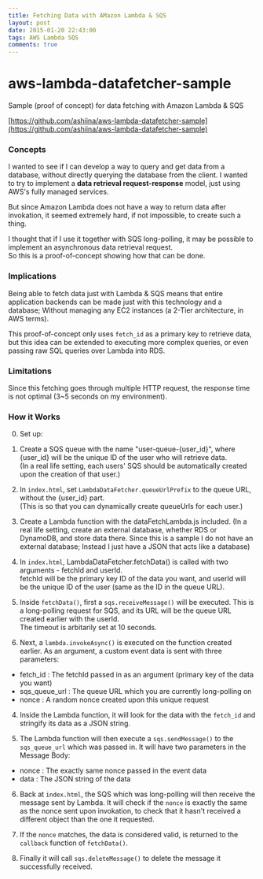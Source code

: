 ```yaml
---
title: Fetching Data with AMazon Lambda & SQS
layout: post
date: 2015-01-20 22:43:00
tags: AWS Lambda SQS
comments: true
---
```



# aws-lambda-datafetcher-sample
Sample (proof of concept) for data fetching with Amazon Lambda &amp; SQS

[https://github.com/ashiina/aws-lambda-datafetcher-sample](https://github.com/ashiina/aws-lambda-datafetcher-sample)


### Concepts
I wanted to see if I can develop a way to query and get data from a database, without directly querying the database from the client. I wanted to try to implement a **data retrieval request-response** model, just using AWS's fully managed services.

But since Amazon Lambda does not have a way to return data after invokation, it seemed extremely hard, if not impossible, to create such a thing.  

I thought that if I use it together with SQS long-polling, it may be possible to implement an asynchronous data retrieval request.  
So this is a proof-of-concept showing how that can be done. 

### Implications
Being able to fetch data just with Lambda & SQS means that entire application backends can be made just with this technology and a database; Without managing any EC2 instances (a 2-Tier architecture, in AWS terms).  

This proof-of-concept only uses `fetch_id` as a primary key to retrieve data, but this idea can be extended to executing more complex queries, or even passing raw SQL queries over Lambda into RDS.  


### Limitations
Since this fetching goes through multiple HTTP request, the response time is not optimal (3~5 seconds on my environment). 


### How it Works
0. Set up:
  1. Create a SQS queue with the name "user-queue-{user_id}", where {user_id} will be the unique ID of the user who will retrieve data.  
    (In a real life setting, each users' SQS should be automatically created upon the creation of that user.)
  2. In `index.html`, set `LambdaDataFetcher.queueUrlPrefix` to the queue URL, without the {user_id} part.  
    (This is so that you can dynamically create queueUrls for each user.)
  3. Create a Lambda function with the dataFetchLambda.js included.
    (In a real life setting, create an external database, whether RDS or DynamoDB, and store data there. Since this is a sample I do not have an external database; Instead I just have a JSON that acts like a database)

1. In `index.html`, LambdaDataFetcher.fetchData() is called with two arguments - fetchId and userId.  
  fetchId will be the primary key ID of the data you want, and userId will be the unique ID of the user (same as the ID in the queue URL).

2. Inside `fetchData()`, first a `sqs.receiveMessage()` will be executed. This is a long-polling request for SQS, and its URL will be the queue URL created earlier with the userId.   
  The timeout is arbitarily set at 10 seconds.

3. Next, a `lambda.invokeAsync()` is executed on the function created earlier. As an argument, a custom event data is sent with three parameters:
  * fetch_id : The fetchId passed in as an argument (primary key of the data you want)
  * sqs_queue_url : The queue URL which you are currently long-polling on
  * nonce : A random nonce created upon this unique request

4. Inside the Lambda function, it will look for the data with the `fetch_id` and stringify its data as a JSON string.

5. The Lambda function will then execute a `sqs.sendMessage()` to the `sqs_queue_url` which was passed in. It will have two parameters in the Message Body:
  * nonce : The exactly same nonce passed in the event data
  * data : The JSON string of the data

6. Back at `index.html`, the SQS which was long-polling will then receive the message sent by Lambda. It will check if the `nonce` is exactly the same as the nonce sent upon invokation, to check that it hasn't received a different object than the one it requested. 

7. If the `nonce` matches, the data is considered valid, is returned to the `callback` function of `fetchData()`. 

8. Finally it will call `sqs.deleteMessage()` to delete the message it successfully received. 




